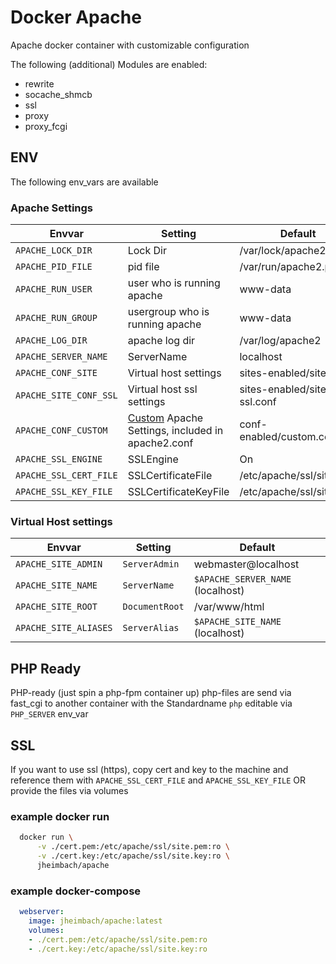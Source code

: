 # Docker Apache
Apache docker container with customizable configuration

The following (additional) Modules are enabled:
 - rewrite
 - socache_shmcb
 - ssl
 - proxy
 - proxy_fcgi

## ENV
The following env_vars are available

### Apache Settings
|Envvar|Setting|Default|
|---|---|---|
|`APACHE_LOCK_DIR`|Lock Dir|/var/lock/apache2|
|`APACHE_PID_FILE`|pid file|/var/run/apache2.pid|
|`APACHE_RUN_USER`|user who is running apache|www-data|
|`APACHE_RUN_GROUP`|usergroup who is running apache|www-data|
|`APACHE_LOG_DIR`|apache log dir|/var/log/apache2|
|`APACHE_SERVER_NAME`|ServerName|localhost|
|`APACHE_CONF_SITE`|Virtual host settings|sites-enabled/site.conf|
|`APACHE_SITE_CONF_SSL`|Virtual host ssl settings|sites-enabled/site-ssl.conf|
|`APACHE_CONF_CUSTOM`|[Custom](conf.d/custom.conf) Apache Settings, included in apache2.conf|conf-enabled/custom.conf|
|`APACHE_SSL_ENGINE`|SSLEngine|On|
|`APACHE_SSL_CERT_FILE`|SSLCertificateFile|/etc/apache/ssl/site.pem|
|`APACHE_SSL_KEY_FILE`|SSLCertificateKeyFile|/etc/apache/ssl/site.key|

### Virtual Host settings
|Envvar|Setting|Default|
|---|---|---|
|`APACHE_SITE_ADMIN`|`ServerAdmin`|webmaster@localhost|
|`APACHE_SITE_NAME`|`ServerName`|`$APACHE_SERVER_NAME` (localhost)|
|`APACHE_SITE_ROOT`|`DocumentRoot`|/var/www/html|
|`APACHE_SITE_ALIASES`|`ServerAlias`|`$APACHE_SITE_NAME` (localhost)|

## PHP Ready
PHP-ready (just spin a php-fpm container up)
php-files are send via fast_cgi to another container with the Standardname `php` editable via `PHP_SERVER` env_var


## SSL
If you want to use ssl (https), copy cert and key to the machine and reference them with `APACHE_SSL_CERT_FILE` and `APACHE_SSL_KEY_FILE`
OR provide the files via volumes

### example docker run 
```bash
  docker run \
      -v ./cert.pem:/etc/apache/ssl/site.pem:ro \
      -v ./cert.key:/etc/apache/ssl/site.key:ro \
      jheimbach/apache
```

### example docker-compose 
```yaml
  webserver:
    image: jheimbach/apache:latest
    volumes:
    - ./cert.pem:/etc/apache/ssl/site.pem:ro
    - ./cert.key:/etc/apache/ssl/site.key:ro
```